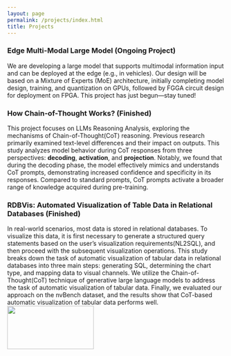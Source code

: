 ```yaml
---
layout: page
permalink: /projects/index.html
title: Projects
---
```

### Edge Multi-Modal Large Model (Ongoing Project)
We are developing a large model that supports multimodal information input and can be deployed at the edge (e.g., in vehicles). Our design will be based on a Mixture of Experts (MoE) architecture, initially completing model design, training, and quantization on GPUs, followed by FGGA circuit design for deployment on FPGA. This project has just begun—stay tuned!

### How Chain-of-Thought Works? (Finished)
This project focuses on LLMs Reasoning Analysis, exploring the mechanisms of Chain-of-Thought(CoT) reasoning. Previous research primarily examined text-level differences and their impact on outputs. This study analyzes model behavior during CoT responses from three perspectives: <strong>decoding</strong>, <strong>activation</strong>, and <strong>projection</strong>. Notably, we found that during the decoding phase, the model effectively mimics and understands CoT prompts, demonstrating increased confidence and specificity in its responses. Compared to standard prompts, CoT prompts activate a broader range of knowledge acquired during pre-training.<br>

### RDBVis: Automated Visualization of Table Data in Relational Databases (Finished)

In real-world scenarios, most data is stored in relational databases. To visualize this data, it is first necessary to generate a structured query statements based on the user’s visualization requirements(NL2SQL), and then proceed with the subsequent visualization operations. This study breaks down the task of automatic visualization of tabular data in relational databases into three main steps:  generating SQL, determining the chart type, and mapping data to visual
channels. We utilize the Chain-of-Thought(CoT) technique of generative large language models to address the task of automatic visualization of tabular data. Finally, we evaluated our approach on the nvBench dataset, and the results show that CoT-based automatic visualization of tabular data performs well.<br>
<img src="{{ site.url }}/images/workflow.jpg" class="bio-photo" width="200" height="100"></a>
